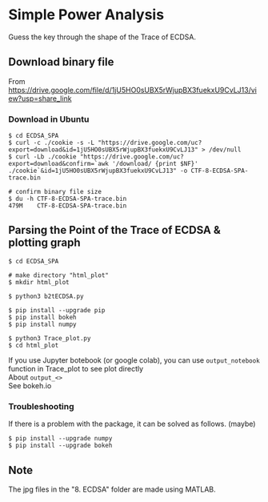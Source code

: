# Simple Power Analysis
Guess the key through the shape of the Trace of ECDSA.
## Download binary file
From https://drive.google.com/file/d/1jU5HO0sUBX5rWjupBX3fuekxU9CvLJ13/view?usp=share_link   

### Download in Ubuntu
```
$ cd ECDSA_SPA
$ curl -c ./cookie -s -L "https://drive.google.com/uc?export=download&id=1jU5HO0sUBX5rWjupBX3fuekxU9CvLJ13" > /dev/null
$ curl -Lb ./cookie "https://drive.google.com/uc?export=download&confirm=`awk '/download/ {print $NF}' ./cookie`&id=1jU5HO0sUBX5rWjupBX3fuekxU9CvLJ13" -o CTF-8-ECDSA-SPA-trace.bin

# confirm binary file size
$ du -h CTF-8-ECDSA-SPA-trace.bin 
479M    CTF-8-ECDSA-SPA-trace.bin
```

## Parsing the Point of the Trace of ECDSA & plotting graph
```
$ cd ECDSA_SPA

# make directory "html_plot"
$ mkdir html_plot

$ python3 b2tECDSA.py

$ pip install --upgrade pip
$ pip install bokeh
$ pip install numpy

$ python3 Trace_plot.py
$ cd html_plot
```
If you use Jupyter botebook (or google colab), you can use `output_notebook` function in Trace_plot to see plot directly   
About `output_<>`   
See bokeh.io   
### Troubleshooting
If there is a problem with the package, it can be solved as follows. (maybe)
```
$ pip install --upgrade numpy
$ pip install --upgrade bokeh
```

## Note
The jpg files in the "8. ECDSA" folder are made using MATLAB.
